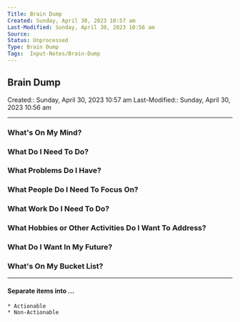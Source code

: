 ```yaml
---
Title: Brain Dump
Created: Sunday, April 30, 2023 10:57 am
Last-Modified: Sunday, April 30, 2023 10:56 am
Source: 
Status: Unprocessed
Type: Brain Dump
Tags:  Input-Notes/Brain-Dump
---
```


## Brain Dump
Created:: Sunday, April 30, 2023 10:57 am
Last-Modified:: Sunday, April 30, 2023 10:56 am

---

### What's On My Mind?



### What Do I Need To Do?



### What Problems Do I Have?



### What People Do I Need To Focus On?



### What Work Do I Need To Do?



### What Hobbies or Other Activities Do I Want To Address?



### What Do I Want In My Future?

### What's On My Bucket List?



---

#### Separate items into ...

	* Actionable
	* Non-Actionable

